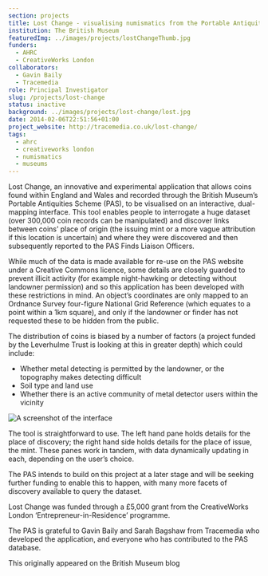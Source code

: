 ```yaml
---
section: projects
title: Lost Change - visualising numismatics from the Portable Antiquities Scheme
institution: The British Museum
featuredImg: ../images/projects/lostChangeThumb.jpg
funders:
  - AHRC
  - CreativeWorks London
collaborators:
  - Gavin Baily
  - Tracemedia
role: Principal Investigator
slug: /projects/lost-change
status: inactive
background: ../images/projects/lost-change/lost.jpg 
date: 2014-02-06T22:51:56+01:00
project_website: http://tracemedia.co.uk/lost-change/
tags:
  - ahrc
  - creativeworks london
  - numismatics
  - museums
---
```

Lost Change, an innovative and experimental application that allows coins found within England and Wales and recorded through the British Museum’s Portable Antiquities Scheme (PAS), to be visualised on an interactive, dual-mapping interface. This tool enables people to interrogate a huge dataset (over 300,000 coin records can be manipulated) and discover links between coins’ place of origin (the issuing mint or a more vague attribution if this location is uncertain) and where they were discovered and then subsequently reported to the PAS Finds Liaison Officers.

While much of the data is made available for re-use on the PAS website under a Creative Commons licence, some details are closely guarded to prevent illicit activity (for example night-hawking or detecting without landowner permission) and so this application has been developed with these restrictions in mind. An object’s coordinates are only mapped to an Ordnance Survey four-figure National Grid Reference (which equates to a point within a 1km square), and only if the landowner or finder has not requested these to be hidden from the public.

The distribution of coins is biased by a number of factors (a project funded by the Leverhulme Trust is looking at this in greater depth) which could include:

* Whether metal detecting is permitted by the landowner, or the topography makes detecting difficult
* Soil type and land use
* Whether there is an active community of metal detector users within the vicinity

![A screenshot of the interface](http://britishmuseumblog.files.wordpress.com/2014/02/544x306.jpg)

The tool is straightforward to use. The left hand pane holds details for the place of discovery; the right hand side holds 
details for the place of issue, the mint. These panes work in tandem, with data dynamically updating in each, depending on 
the user’s choice.

The PAS intends to build on this project at a later stage and will be seeking further funding to enable this to happen, 
with many more facets of discovery available to query the dataset.

Lost Change was funded through a £5,000 grant from the CreativeWorks London 
‘Entrepreneur-in-Residence’ programme.

The PAS is grateful to Gavin Baily and Sarah Bagshaw from Tracemedia who developed the application, and everyone who has 
contributed to the PAS database.

This originally appeared on the British Museum blog
